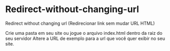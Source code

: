 # Redirect-without-changing-url
Redirect without changing url (Redirecionar link sem mudar URL HTML)

Crie uma pasta em seu site ou jogue o arquivo index.html dentro da raiz do seu servidor
Altere a URL de exemplo para a url que você quer exibir no seu site.
